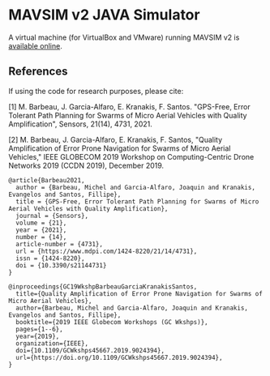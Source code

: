 # MAVSIM v2 JAVA Simulator

A virtual machine (for VirtualBox and VMware) running MAVSIM v2 is <a href="https://drive.google.com/drive/folders/1Jc5T3MULtkRd-TxjkwaHLVo3Pc5N4d6g?usp=sharing">available online</a>.

## References

If using the code for research purposes, please cite:

[1] M. Barbeau, J. Garcia-Alfaro, E. Kranakis, F. Santos. "GPS-Free, Error Tolerant Path Planning for Swarms of Micro Aerial Vehicles with Quality Amplification", Sensors, 21(14), 4731, 2021. 

[2] M. Barbeau, J. Garcia-Alfaro, E. Kranakis, F. Santos, "Quality Amplification of Error Prone Navigation for Swarms of Micro Aerial Vehicles," IEEE GLOBECOM 2019 Workshop on Computing-Centric Drone Networks 2019 (CCDN 2019), December 2019. 

```
@article{Barbeau2021,
  author = {Barbeau, Michel and Garcia-Alfaro, Joaquin and Kranakis, Evangelos and Santos, Fillipe},
  title = {GPS-Free, Error Tolerant Path Planning for Swarms of Micro Aerial Vehicles with Quality Amplification},
  journal = {Sensors},
  volume = {21},
  year = {2021},
  number = {14},
  article-number = {4731},
  url = {https://www.mdpi.com/1424-8220/21/14/4731},
  issn = {1424-8220},
  doi = {10.3390/s21144731}
}

@inproceedings{GC19WkshpBarbeauGarciaKranakisSantos,
  title={Quality Amplification of Error Prone Navigation for Swarms of Micro Aerial Vehicles},
  author={Barbeau, Michel and Garcia-Alfaro, Joaquin and Kranakis, Evangelos and Santos, Fillipe},
  booktitle={2019 IEEE Globecom Workshops (GC Wkshps)},
  pages={1--6},
  year={2019},
  organization={IEEE},
  doi={10.1109/GCWkshps45667.2019.9024394},
  url={https://doi.org/10.1109/GCWkshps45667.2019.9024394},
}
```



